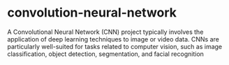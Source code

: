 # convolution-neural-network
A Convolutional Neural Network (CNN) project typically involves the application of deep learning techniques to image or video data. CNNs are particularly well-suited for tasks related to computer vision, such as image classification, object detection, segmentation, and facial recognition
